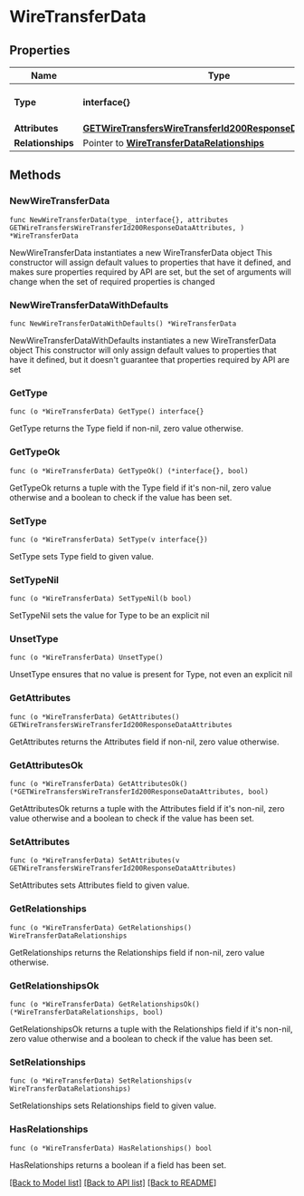 # WireTransferData

## Properties

Name | Type | Description | Notes
------------ | ------------- | ------------- | -------------
**Type** | **interface{}** | The resource&#39;s type | 
**Attributes** | [**GETWireTransfersWireTransferId200ResponseDataAttributes**](GETWireTransfersWireTransferId200ResponseDataAttributes.md) |  | 
**Relationships** | Pointer to [**WireTransferDataRelationships**](WireTransferDataRelationships.md) |  | [optional] 

## Methods

### NewWireTransferData

`func NewWireTransferData(type_ interface{}, attributes GETWireTransfersWireTransferId200ResponseDataAttributes, ) *WireTransferData`

NewWireTransferData instantiates a new WireTransferData object
This constructor will assign default values to properties that have it defined,
and makes sure properties required by API are set, but the set of arguments
will change when the set of required properties is changed

### NewWireTransferDataWithDefaults

`func NewWireTransferDataWithDefaults() *WireTransferData`

NewWireTransferDataWithDefaults instantiates a new WireTransferData object
This constructor will only assign default values to properties that have it defined,
but it doesn't guarantee that properties required by API are set

### GetType

`func (o *WireTransferData) GetType() interface{}`

GetType returns the Type field if non-nil, zero value otherwise.

### GetTypeOk

`func (o *WireTransferData) GetTypeOk() (*interface{}, bool)`

GetTypeOk returns a tuple with the Type field if it's non-nil, zero value otherwise
and a boolean to check if the value has been set.

### SetType

`func (o *WireTransferData) SetType(v interface{})`

SetType sets Type field to given value.


### SetTypeNil

`func (o *WireTransferData) SetTypeNil(b bool)`

 SetTypeNil sets the value for Type to be an explicit nil

### UnsetType
`func (o *WireTransferData) UnsetType()`

UnsetType ensures that no value is present for Type, not even an explicit nil
### GetAttributes

`func (o *WireTransferData) GetAttributes() GETWireTransfersWireTransferId200ResponseDataAttributes`

GetAttributes returns the Attributes field if non-nil, zero value otherwise.

### GetAttributesOk

`func (o *WireTransferData) GetAttributesOk() (*GETWireTransfersWireTransferId200ResponseDataAttributes, bool)`

GetAttributesOk returns a tuple with the Attributes field if it's non-nil, zero value otherwise
and a boolean to check if the value has been set.

### SetAttributes

`func (o *WireTransferData) SetAttributes(v GETWireTransfersWireTransferId200ResponseDataAttributes)`

SetAttributes sets Attributes field to given value.


### GetRelationships

`func (o *WireTransferData) GetRelationships() WireTransferDataRelationships`

GetRelationships returns the Relationships field if non-nil, zero value otherwise.

### GetRelationshipsOk

`func (o *WireTransferData) GetRelationshipsOk() (*WireTransferDataRelationships, bool)`

GetRelationshipsOk returns a tuple with the Relationships field if it's non-nil, zero value otherwise
and a boolean to check if the value has been set.

### SetRelationships

`func (o *WireTransferData) SetRelationships(v WireTransferDataRelationships)`

SetRelationships sets Relationships field to given value.

### HasRelationships

`func (o *WireTransferData) HasRelationships() bool`

HasRelationships returns a boolean if a field has been set.


[[Back to Model list]](../README.md#documentation-for-models) [[Back to API list]](../README.md#documentation-for-api-endpoints) [[Back to README]](../README.md)


